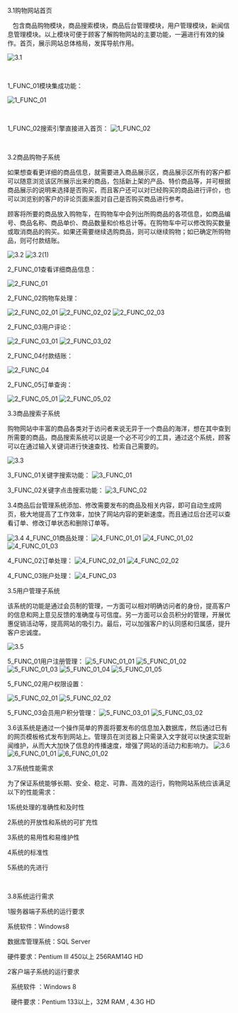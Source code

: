 

3.1购物网站首页

   包含商品购物模块，商品搜索模块，商品后台管理模块，用户管理模块，新闻信息管理模块。以上模块可便于顾客了解购物网站的主要功能，一遍进行有效的操作。首页，展示网站总体格局，发挥导航作用。
   
![3.1](https://github.com/LiuLynn/WebProject/blob/master/task%233_RequirementAnalysis/3.1.png)


 

1_FUNC_01模块集成功能：

![1_FUNC_01](https://github.com/LiuLynn/WebProject/blob/master/task%233_RequirementAnalysis/1_FUNC_01.png)

 

1_FUNC_02搜索引擎直接进入首页：
![1_FUNC_02](https://github.com/LiuLynn/WebProject/blob/master/task%233_RequirementAnalysis/1_FUNC_02.png)



 

3.2商品购物子系统

如果想查看更详细的商品信息，就需要进入商品展示区，商品展示区所有的客户都可以随意浏览该区所展示出来的商品，包括新上架的产品、特价商品等，并可根据商品展示的说明来选择是否购买，而且客户还可以对已经购买的商品进行评价，也可以浏览别的客户的评论页面来面对自己是否购买商品进行参考。

顾客将所要的商品放入购物车，在购物车中会列出所购商品的各项信息，如商品编号、商品名称、商品单价、商品数量和价格总计等。在购物车中可以修改购买数量或取消商品的购买。如果还需要继续选购商品，则可以继续购物；如已确定所购物品，则可付款结账。

![3.2](https://github.com/LiuLynn/WebProject/blob/master/task%233_RequirementAnalysis/3.2.png)
![3.2(1)](https://github.com/LiuLynn/WebProject/blob/master/task%233_RequirementAnalysis/3.2(1).png)



2_FUNC_01查看详细商品信息：

![2_FUNC_01](https://github.com/LiuLynn/WebProject/blob/master/task%233_RequirementAnalysis/2_FUNC_01.png)


2_FUNC_02购物车处理：

![2_FUNC_02_01](https://github.com/LiuLynn/WebProject/blob/master/task%233_RequirementAnalysis/2_FUNC_02_01.png)
![2_FUNC_02_02](https://github.com/LiuLynn/WebProject/blob/master/task%233_RequirementAnalysis/2_FUNC_02_02.png)
![2_FUNC_02_03](https://github.com/LiuLynn/WebProject/blob/master/task%233_RequirementAnalysis/2_FUNC_02_03.png)





2_FUNC_03用户评论：


![2_FUNC_03_01](https://github.com/LiuLynn/WebProject/blob/master/task%233_RequirementAnalysis/2_FUNC_03_01.png)
![2_FUNC_03_02](https://github.com/LiuLynn/WebProject/blob/master/task%233_RequirementAnalysis/2_FUNC_03_02.png)


2_FUNC_04付款结账：

![2_FUNC_04](https://github.com/LiuLynn/WebProject/blob/master/task%233_RequirementAnalysis/2_FUNC_04.png)

2_FUNC_05订单查询：


![2_FUNC_05_01](https://github.com/LiuLynn/WebProject/blob/master/task%233_RequirementAnalysis/2_FUNC_05_01.png)
![2_FUNC_05_02](https://github.com/LiuLynn/WebProject/blob/master/task%233_RequirementAnalysis/2_FUNC_05_02.png)


3.3商品搜索子系统

购物网站中丰富的商品各类对于访问者来说无异于一个商品的海洋，想在其中查到所需要的商品，商品搜索系统可以说是一个必不可少的工具，通过这个系统，顾客可以在通过输入关键词进行快速查找、检索自己需要的。

![3.3](https://github.com/LiuLynn/WebProject/blob/master/task%233_RequirementAnalysis/3.3.png)

3_FUNC_01关键字搜索功能：
![3_FUNC_01](https://github.com/LiuLynn/WebProject/blob/master/task%233_RequirementAnalysis/3_FUNC_01.png)


3_FUNC_02关键字点击搜索功能：
![3_FUNC_02](https://github.com/LiuLynn/WebProject/blob/master/task%233_RequirementAnalysis/3_FUNC_02.png)


3.4商品后台管理系统添加、修改需要发布的商品及相关内容，即可自动生成网页，极大地提高了工作效率，加快了网站内容的更新速度。而且通过后台还可以查看订单、修改订单状态和删除订单等。


![3.4](https://github.com/LiuLynn/WebProject/blob/master/task%233_RequirementAnalysis/3.4.png)
4_FUNC_01商品处理：
![4_FUNC_01_01](https://github.com/LiuLynn/WebProject/blob/master/task%233_RequirementAnalysis/4_FUNC_01_01.png)
![4_FUNC_01_02](https://github.com/LiuLynn/WebProject/blob/master/task%233_RequirementAnalysis/4_FUNC_01_02.png)
![4_FUNC_01_03](https://github.com/LiuLynn/WebProject/blob/master/task%233_RequirementAnalysis/4_FUNC_01_03.png)




4_FUNC_02订单处理：
![4_FUNC_02_01](https://github.com/LiuLynn/WebProject/blob/master/task%233_RequirementAnalysis/4_FUNC_02_01.png)
![4_FUNC_02_02](https://github.com/LiuLynn/WebProject/blob/master/task%233_RequirementAnalysis/4_FUNC_02_02.png)



4_FUNC_03账户处理：
![4_FUNC_03](https://github.com/LiuLynn/WebProject/blob/master/task%233_RequirementAnalysis/4_FUNC_03.png)


3.5用户管理子系统

该系统的功能是通过会员制的管理，一方面可以相对明确访问者的身份，提高客户的信息和网上意见反馈的准确度与可信度。另一方面可以会员积分的管理，开展优惠促销活动等，提高网站的吸引力。最后，可以加强客户的认同感和归属感，提升客户忠诚度。

![3.5](https://github.com/LiuLynn/WebProject/blob/master/task%233_RequirementAnalysis/3.5.png)

5_FUNC_01用户注册管理：
![5_FUNC_01_01](https://github.com/LiuLynn/WebProject/blob/master/task%233_RequirementAnalysis/5_FUNC_01_01.png)
![5_FUNC_01_02](https://github.com/LiuLynn/WebProject/blob/master/task%233_RequirementAnalysis/5_FUNC_01_02.png)
![5_FUNC_01_03](https://github.com/LiuLynn/WebProject/blob/master/task%233_RequirementAnalysis/5_FUNC_01_03.png)
![5_FUNC_01_04](https://github.com/LiuLynn/WebProject/blob/master/task%233_RequirementAnalysis/5_FUNC_01_04.png)
![5_FUNC_01_05](https://github.com/LiuLynn/WebProject/blob/master/task%233_RequirementAnalysis/5_FUNC_01_05.png)






5_FUNC_02用户权限设置：


![5_FUNC_02_01](https://github.com/LiuLynn/WebProject/blob/master/task%233_RequirementAnalysis/5_FUNC_02_01.png)
![5_FUNC_02_02](https://github.com/LiuLynn/WebProject/blob/master/task%233_RequirementAnalysis/5_FUNC_02_02.png)

5_FUNC_03会员用户积分管理：
![5_FUNC_03_01](https://github.com/LiuLynn/WebProject/blob/master/task%233_RequirementAnalysis/5_FUNC_03_01.png)
![5_FUNC_03_02](https://github.com/LiuLynn/WebProject/blob/master/task%233_RequirementAnalysis/5_FUNC_03_02.png)



3.6该系统是通过一个操作简单的界面将要发布的信息加入数据库，然后通过已有的网页模板格式发布到网站上。管理员在浏览器上只需录入文字就可以快速实现新闻维护，从而大大加快了信息的传播速度，增强了网站的活动力和影响力。
![3.6](https://github.com/LiuLynn/WebProject/blob/master/task%233_RequirementAnalysis/3.6.png)
![6_FUNC_01_01](https://github.com/LiuLynn/WebProject/blob/master/task%233_RequirementAnalysis/6_FUNC_01_01.png)
![6_FUNC_01_02](https://github.com/LiuLynn/WebProject/blob/master/task%233_RequirementAnalysis/6_FUNC_01_02.png)



3.7系统性能需求

为了保证系统能够长期、安全、稳定、可靠、高效的运行，购物网站系统应该满足以下的性能需求：

1系统处理的准确性和及时性

2系统的开放性和系统的可扩充性

3系统的易用性和易维护性

4系统的标准性

5系统的先进行

 

3.8系统运行需求

1服务器端子系统的运行要求

系统软件：Windows8

数据库管理系统：SQL Server

硬件要求：Pentium lll 450以上 256RAM14G HD

2客户端子系统的运行要求

  系统软件 ：Windows 8

  硬件要求：Pentium 133以上，32M RAM , 4.3G HD

